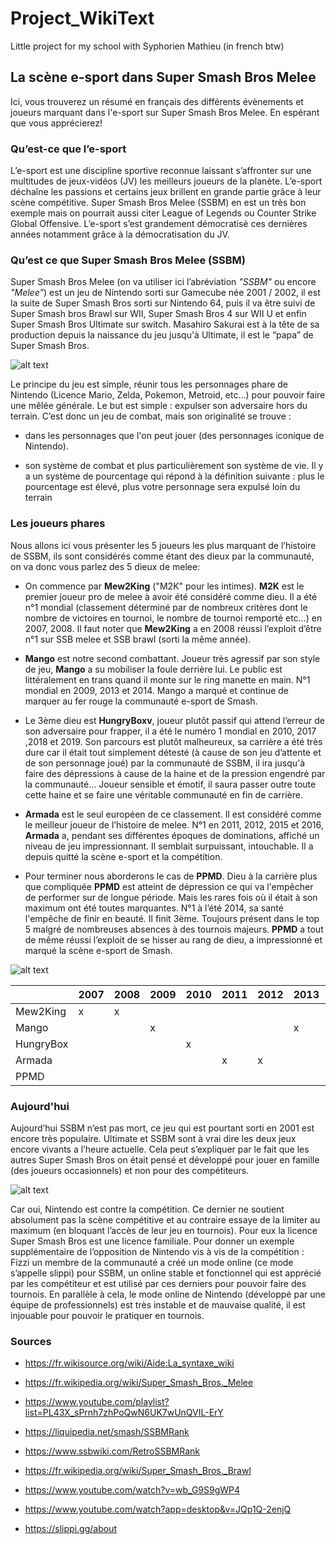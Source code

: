 # Project_WikiText
Little project for my school with Syphorien Mathieu (in french btw)

## La scène e-sport dans Super Smash Bros Melee

Ici, vous trouverez un résumé en français des différents évènements et joueurs marquant dans l'e-sport sur Super Smash Bros Melee. En espérant que vous apprécierez!

### Qu’est-ce que l’e-sport

L’e-sport est une discipline sportive reconnue laissant s’affronter sur une multitudes de jeux-vidéos (JV) les meilleurs joueurs de la planète. L’e-sport déchaîne les passions et certains jeux brillent en grande partie grâce à leur scène compétitive. Super Smash Bros Melee (SSBM) en est un très bon exemple mais on pourrait aussi citer League of Legends ou Counter Strike Global Offensive. L’e-sport s’est grandement démocratisé ces dernières années notamment grâce à la démocratisation du JV.

### Qu’est ce que Super Smash Bros Melee (SSBM)

Super Smash Bros Melee (on va utiliser ici l’abréviation *"SSBM"* ou encore *"Melee"*)  est un jeu de Nintendo sorti sur Gamecube née 2001 / 2002, il est la suite de Super Smash Bros sorti sur Nintendo 64, puis il va être suivi de Super Smash bros Brawl sur WII, Super Smash Bros 4 sur WII U et enfin Super Smash Bros Ultimate sur switch. Masahiro Sakurai est à la tête de sa production depuis la naissance du jeu jusqu'à Ultimate, il est le “papa” de Super Smash Bros.

![alt text](https://static.wikia.nocookie.net/la-scene-esport-dans-super-smash-bros-melee/images/2/23/PochetteSSBM.jpg/revision/latest/scale-to-width-down/180?cb=20201216092732&path-prefix=fr "Pochette de SSBM sur GameCube")

Le principe du jeu est simple, réunir tous les personnages phare de Nintendo (Licence Mario, Zelda, Pokemon, Metroid, etc…) pour pouvoir faire une mêlée générale. Le but est simple : expulser son adversaire hors du terrain. C’est donc un jeu de combat, mais son originalité se trouve :

- dans les personnages que l'on peut jouer (des personnages iconique de Nintendo).

- son système de combat et plus particulièrement son système de vie. Il y a un système de pourcentage qui répond à la définition suivante : plus le pourcentage est élevé, plus votre personnage sera expulsé loin du terrain

### Les joueurs phares

Nous allons ici vous présenter les 5 joueurs les plus marquant de l’histoire de SSBM, ils sont considérés comme étant des dieux par la communauté, on va donc vous parlez des 5 dieux de melee:

- On commence par **Mew2King** ("M2K" pour les intimes). **M2K** est le premier joueur pro de melee à avoir été considéré comme dieu. Il a été n°1 mondial (classement déterminé par de nombreux critères dont le nombre de victoires en tournoi, le nombre de tournoi remporté etc…) en 2007, 2008. Il faut noter que **Mew2King** a en 2008 réussi l’exploit d’être n°1 sur SSB melee et SSB brawl (sorti la même année).

- **Mango** est notre second combattant. Joueur très agressif par son style de jeu, **Mango** a su mobiliser la foule derrière lui. Le public est littéralement en trans quand il monte sur le ring manette en main. N°1 mondial en 2009, 2013 et 2014. Mango a marqué et continue de marquer au fer rouge la communauté e-sport de Smash.

- Le 3ème dieu est **HungryBoxv**, joueur plutôt passif qui attend l’erreur de son adversaire pour frapper, il a été le numéro 1 mondial en 2010, 2017 ,2018 et 2019. Son parcours est plutôt malheureux, sa carrière a été très dure car il était tout simplement détesté (à cause de son jeu d’attente et de son personnage joué) par la communauté de SSBM, il ira jusqu'à faire des dépressions à cause de la haine et de la pression engendré par la communauté… Joueur sensible et émotif, il saura passer outre toute cette haine et se faire une véritable communauté en fin de carrière.

- **Armada** est le seul européen de ce classement. Il est considéré comme le meilleur joueur de l’histoire de melee. N°1 en 2011, 2012, 2015 et 2016, **Armada** a, pendant ses différentes époques de dominations, affiché un niveau de jeu impressionnant. Il semblait surpuissant, intouchable. Il a depuis quitté la scène e-sport et la compétition.

- Pour terminer nous aborderons le cas de **PPMD**. Dieu à la carrière plus que compliquée **PPMD** est atteint de dépression ce qui va l'empêcher de performer sur de longue période. Mais les rares fois où il était à son maximum ont été toutes marquantes. N°1 à l’été 2014, sa santé l'empêche de finir en beauté. Il finit 3ème. Toujours présent dans le top 5 malgré de nombreuses absences à des tournois majeurs. **PPMD** a tout de même réussi l’exploit de se hisser au rang de dieu, a impressionné et marqué la scène e-sport de Smash.

![alt text](https://static.wikia.nocookie.net/la-scene-esport-dans-super-smash-bros-melee/images/6/60/SSBM_gods.jpg/revision/latest/scale-to-width-down/180?cb=20201216094500&path-prefix=fr "Représentation des 5 dieux de melee à travers leur personnages")

|           | 2007 | 2008 | 2009 | 2010 | 2011 | 2012 | 2013 | 2014 | 2015 | 2016 | 2017 | 2018 | 2019 |
|-----------|------|------|------|------|------|------|------|------|------|------|------|------|------|
| Mew2King  |  x   | x    |      |      |      |      |      |      |      |      |      |      |      |
| Mango     |      |      |  x   |      |      |      |  x   |  x   |      |      |      |      |      |
| HungryBox |      |      |      |  x   |      |      |      |      |      |      |   x  |   x  |   x  |
| Armada    |      |      |      |      |  x   |   x  |      |      |   x  |   x  |      |      |      |
| PPMD      |      |      |      |      |      |      |      |      |      |      |      |      |      |

### Aujourd'hui

Aujourd’hui SSBM n’est pas mort, ce jeu qui est pourtant sorti en 2001 est encore très populaire. Ultimate et SSBM sont à vrai dire les deux jeux encore vivants a l’heure actuelle. Cela peut s’expliquer par le fait que les autres Super Smash Bros on était pensé et développé pour jouer en famille (des joueurs occasionnels) et non pour des compétiteurs.

![alt text](https://static.wikia.nocookie.net/la-scene-esport-dans-super-smash-bros-melee/images/8/8c/SSBU_tournoi.jpg/revision/latest/scale-to-width-down/180?cb=20201216101059&path-prefix=fr "Scène d'un tournoi Smash")

Car oui, Nintendo est contre la compétition. Ce dernier ne soutient absolument pas la scène compétitive et au contraire essaye de la limiter au maximum (en bloquant l’accès de leur jeu en tournois). Pour eux la licence Super Smash Bros est une licence familiale. Pour donner un exemple supplémentaire de l’opposition  de Nintendo vis à vis de la compétition : Fizzi un membre de la communauté a créé un mode online (ce mode s’appelle slippi) pour SSBM, un online stable et fonctionnel qui est apprécié par les compétiteur et est utilisé par ces derniers pour pouvoir faire des tournois. En parallèle  à cela, le mode online de Nintendo (développé par une équipe de professionnels) est très instable et de mauvaise qualité, il est injouable pour pouvoir le pratiquer en tournois.

### Sources

- https://fr.wikisource.org/wiki/Aide:La_syntaxe_wiki

- https://fr.wikipedia.org/wiki/Super_Smash_Bros._Melee

- https://www.youtube.com/playlist?list=PL43X_sPrnh7zhPoQwN6UK7wUnQVIL-ErY

- https://liquipedia.net/smash/SSBMRank

- https://www.ssbwiki.com/RetroSSBMRank

- https://fr.wikipedia.org/wiki/Super_Smash_Bros._Brawl

- https://www.youtube.com/watch?v=wb_G9S9gWP4

- https://www.youtube.com/watch?app=desktop&v=JQp1Q-2enjQ

- https://slippi.gg/about

